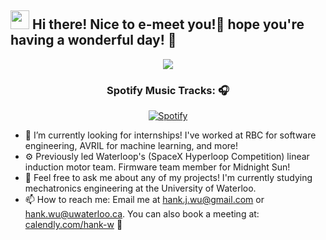 <h2> <img src="https://emojis.slackmojis.com/emojis/images/1588315024/8823/hyperkitty.gif?1588315024" width="30" /> Hi there! Nice to e-meet you!👋 hope you're having a wonderful day! 🙂</h2>
<p align="center">
  <img src="https://github.com/demartini/demartini/blob/master/code.gif">
</p>
<div align="center" width="50">
  
### Spotify Music Tracks: 🎧  <!--img src="https://media.giphy.com/media/kC8QA2OYWOADK0e1Uk/giphy.gif" width="30" style="padding-top: 10px;" -->

<!--img alt="Spotify" src="https://spotify-readme.sp-xd.vercel.app/api/spotify" href="https://open.spotify.com" &count_private=true&bg_color=904e99&title_color=fff&text_color=fff&icon_color=f2f2f2-->

[![Spotify](https://spotify-readme.sp-xd.vercel.app/api/spotify)](https://open.spotify.com) <br>

<!--https://media2.giphy.com/media/M9kgjEsLG6LMbYC9dl/giphy.gif -->
  
</div>

- 🔭 I’m currently looking for internships! I've worked at RBC for software engineering, AVRIL for machine learning, and more! 
- ⚙️ Previously led Waterloop's (SpaceX Hyperloop Competition) linear induction motor team. Firmware team member for Midnight Sun! 
- 💬 Feel free to ask me about any of my projects! I'm currently studying mechatronics engineering at the University of Waterloo.
- 📫 How to reach me: Email me at hank.j.wu@gmail.com or hank.wu@uwaterloo.ca. You can also book a meeting at: [calendly.com/hank-w](https://calendly.com/hank-w) 🙂 

